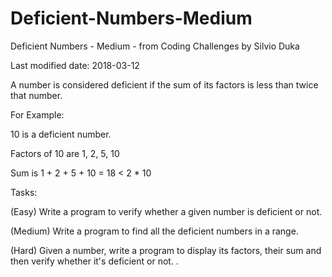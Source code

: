 # Deficient-Numbers-Medium
Deficient Numbers - Medium - from Coding Challenges by Silvio Duka


Last modified date: 2018-03-12

A number is considered deficient if the sum of its factors is less than twice that number. 

For Example: 

10 is a deficient number. 

Factors of 10 are 1, 2, 5, 10 

Sum is 1 + 2 + 5 + 10 = 18 < 2 * 10 

Tasks: 

(Easy) Write a program to verify whether a given number is deficient or not. 

(Medium) Write a program to find all the deficient numbers in a range. 

(Hard) Given a number, write a program to display its factors, their sum and then verify whether it's deficient or not. . 
